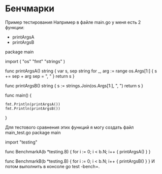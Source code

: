 # Бенчмарки
Пример тестирования
Например в файле main.go у меня есть 2 функции:
- printArgsA
- printArgsB

package main

import (
	"os"
	"fmt"
	"strings"
)


func printArgsA() string {
	var s, sep string
	for _, arg := range os.Args[1:] {
		s += sep + arg
		sep = ", "
	}
	return s
}

func printArgsB() string {
	s := strings.Join(os.Args[1:], ", ")
	return s
}

func main() {

	fmt.Println(printArgsA())
	fmt.Println(printArgsB())
}

Для тестового сравнения этих функций я могу создать файл main_test.go
package main

import "testing"

func BenchmarkA(b *testing.B) {
    for i := 0; i < b.N; i++ {
        printArgsA()
    }
}

func BenchmarkB(b *testing.B) {
    for i := 0; i < b.N; i++ {
        printArgsB()
    }
}
И потом выполнить в консоле go test -bench=.